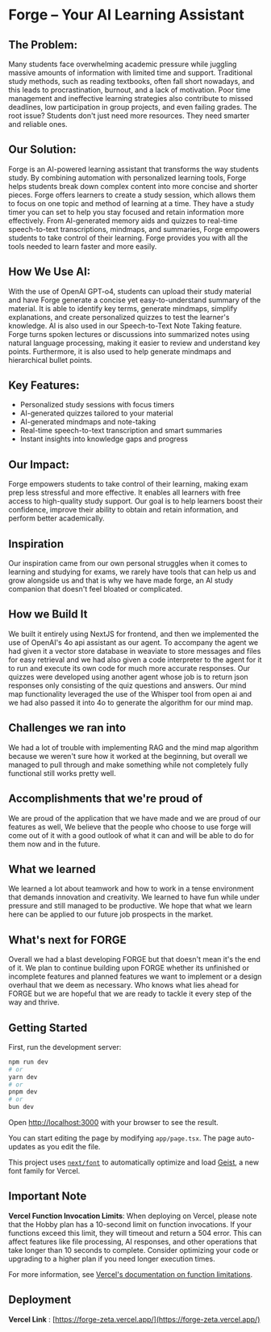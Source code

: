 # Forge – Your AI Learning Assistant

## The Problem:

Many students face overwhelming academic pressure while juggling massive amounts of information with limited time and support. Traditional study methods, such as reading textbooks, often fall short nowadays, and this leads to procrastination, burnout, and a lack of motivation. Poor time management and ineffective learning strategies also contribute to missed deadlines, low participation in group projects, and even failing grades. The root issue? Students don't just need more resources. They need smarter and reliable ones.

## Our Solution:

Forge is an AI-powered learning assistant that transforms the way students study. By combining automation with personalized learning tools, Forge helps students break down complex content into more concise and shorter pieces. Forge offers learners to create a study session, which allows them to focus on one topic and method of learning at a time. They have a study timer you can set to help you stay focused and retain information more effectively. From AI-generated memory aids and quizzes to real-time speech-to-text transcriptions, mindmaps, and summaries, Forge empowers students to take control of their learning. Forge provides you with all the tools needed to learn faster and more easily.

## How We Use AI:

With the use of OpenAI GPT-o4, students can upload their study material and have Forge generate a concise yet easy-to-understand summary of the material. It is able to identify key terms, generate mindmaps, simplify explanations, and create personalized quizzes to test the learner's knowledge.
AI is also used in our Speech-to-Text Note Taking feature. Forge turns spoken lectures or discussions into summarized notes using natural language processing, making it easier to review and understand key points. Furthermore, it is also used to help generate mindmaps and hierarchical bullet points.

## Key Features:

- Personalized study sessions with focus timers
- AI-generated quizzes tailored to your material
- AI-generated mindmaps and note-taking
- Real-time speech-to-text transcription and smart summaries
- Instant insights into knowledge gaps and progress

## Our Impact:

Forge empowers students to take control of their learning, making exam prep less stressful and more effective. It enables all learners with free access to high-quality study support. Our goal is to help learners boost their confidence, improve their ability to obtain and retain information, and perform better academically.

## Inspiration

Our inspiration came from our own personal struggles when it comes to learning and studying for exams, we rarely have tools that can help us and grow alongside us and that is why we have made forge, an AI study companion that doesn't feel bloated or complicated.

## How we Build It

We built it entirely using NextJS for frontend, and then we implemented the use of OpenAI's 4o api assistant as our agent. To accompany the agent we had given it a vector store database in weaviate to store messages and files for easy retrieval and we had also given a code interpreter to the agent for it to run and execute its own code for much more accurate responses. Our quizzes were developed using another agent whose job is to return json responses only consisting of the quiz questions and answers. Our mind map functionality leveraged the use of the Whisper tool from open ai and we had also passed it into 4o to generate the algorithm for our mind map.

## Challenges we ran into

We had a lot of trouble with implementing RAG and the mind map algorithm because we weren't sure how it worked at the beginning, but overall we managed to pull through and make something while not completely fully functional still works pretty well.

## Accomplishments that we're proud of

We are proud of the application that we have made and we are proud of our features as well, We believe that the people who choose to use forge will come out of it with a good outlook of what it can and will be able to do for them now and in the future.

## What we learned

We learned a lot about teamwork and how to work in a tense environment that demands innovation and creativity. We learned to have fun while under pressure and still managed to be productive. We hope that what we learn here can be applied to our future job prospects in the market.

## What's next for FORGE

Overall we had a blast developing FORGE but that doesn't mean it's the end of it. We plan to continue building upon FORGE whether its unfinished or incomplete features and planned features we want to implement or a design overhaul that we deem as necessary. Who knows what lies ahead for FORGE but we are hopeful that we are ready to tackle it every step of the way and thrive.

## Getting Started

First, run the development server:

```bash
npm run dev
# or
yarn dev
# or
pnpm dev
# or
bun dev
```

Open [http://localhost:3000](http://localhost:3000) with your browser to see the result.

You can start editing the page by modifying `app/page.tsx`. The page auto-updates as you edit the file.

This project uses [`next/font`](https://nextjs.org/docs/app/building-your-application/optimizing/fonts) to automatically optimize and load [Geist](https://vercel.com/font), a new font family for Vercel.

## Important Note

**Vercel Function Invocation Limits**: When deploying on Vercel, please note that the Hobby plan has a 10-second limit on function invocations. If your functions exceed this limit, they will timeout and return a 504 error. This can affect features like file processing, AI responses, and other operations that take longer than 10 seconds to complete. Consider optimizing your code or upgrading to a higher plan if you need longer execution times.

For more information, see [Vercel's documentation on function limitations](https://vercel.com/docs/functions/limitations#max-duration).

## Deployment

**Vercel Link** : [https://forge-zeta.vercel.app/](https://forge-zeta.vercel.app/)
